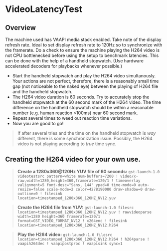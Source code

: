 # VideoLatencyTest

## Overview
The machine used has VAAPI media stack enabled. Take note of the display refresh rate. Ideal to set display refresh rate to 120Hz so to synchronize with the framerate.
Do a check to ensure the machine playing the H264 video is not CPU bottlenecked before using the setup to benchmark latencies. This can be done with the help of a handheld stopwatch. (Use hardware accelerated decoders for playbacks whenever possible.)
- Start the handheld stopwatch and play the H264 video simultanously. Your actions are not perfect, therefore, there is a reasonably small time gap (not noticeable to the naked eye) between the playing of H264 file and the handheld stopwatch.
- The H264 video duration is 60 seconds. Try to accurately stop the handheld stopwatch at the 60 second mark of the H264 video. The time difference on the handheld stopwatch should be within a reasonable number (e.g. human reaction <100ms) near 60 second mark.
- Repeat several times to weed out reaction time variations.
- Now you are good to go!

> If after several tries and the time on the handheld stopwatch is *way* different, there is some synchronization issue. Possibly, the H264 video is not playing according to *true* time sync.

## Creating the H264 video for your own use.
> **Create a 1280x360@120Hz YUV file of 60 seconds:** `gst-launch-1.0 videotestsrc pattern=white num-buffers=7200 ! video/x-raw,width=1280,height=360,framerate=120/1 ! timeoverlay valignment=5 font-desc="Sans, 144" ypad=0 time-mode=0 auto-resize=false scale-mode=2 color=4278190080 draw-shadow=0 draw-outline=0 ! filesink location=timestamped_1280x360_120HZ_NV12.yuv`

> **Create the H264 file from YUV:** `gst-launch-1.0 filesrc location=timestamped_1280x360_120HZ_NV12.yuv ! rawvideoparse width=1280 height=360 framerate=120/1 format=GST_VIDEO_FORMAT_NV12 ! x264enc ! filesink location=timestamped_1280x360_120HZ_NV12.h264`

> **Play the H264 video:** `gst-launch-1.0 filesrc location=timestamped_1280x360_120HZ_NV12.h264 ! h264parse ! vaapih264dec ! vaapipostproc ! vaapisink sync=1`
